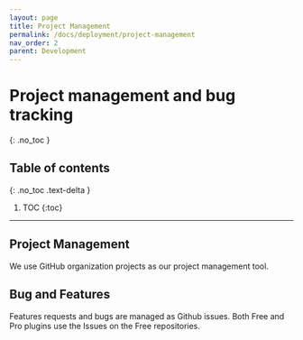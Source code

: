```yaml
---
layout: page
title: Project Management
permalink: /docs/deployment/project-management
nav_order: 2
parent: Development
---
```


# Project management and bug tracking
{: .no_toc }

## Table of contents
{: .no_toc .text-delta }

1. TOC
{:toc}

---

## Project Management

We use GitHub organization projects as our project management tool. 

## Bug and Features

Features requests and bugs are managed as Github issues.
Both Free and Pro plugins use the Issues on the Free repositories.
